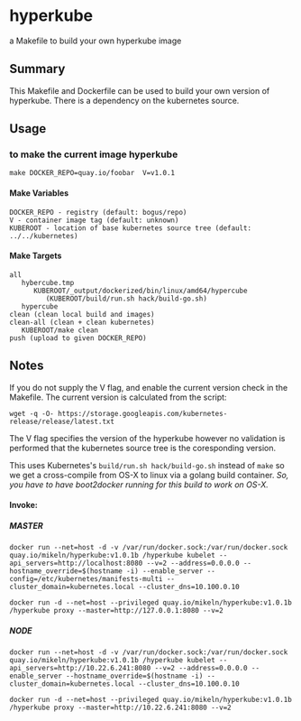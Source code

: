 # hyperkube

a Makefile to build your own hyperkube image

## Summary
This Makefile and Dockerfile can be used to build your own version
of hyperkube.  There is a dependency on the kubernetes source.


## Usage
### to make the current image hyperkube
```
make DOCKER_REPO=quay.io/foobar  V=v1.0.1
```
#### Make Variables
```
DOCKER_REPO - registry (default: bogus/repo)
V - container image tag (default: unknown)
KUBEROOT - location of base kubernetes source tree (default: ../../kubernetes)
```
#### Make Targets
```
all 
   hybercube.tmp
      KUBEROOT/_output/dockerized/bin/linux/amd64/hypercube
         (KUBEROOT/build/run.sh hack/build-go.sh) 
   hypercube
clean (clean local build and images)
clean-all (clean + clean kubernetes)
   KUBEROOT/make clean
push (upload to given DOCKER_REPO)
```
## Notes

If you do not supply the V flag, and enable the current version check in the Makefile.  The current version
is calculated from the script:
```
wget -q -O- https://storage.googleapis.com/kubernetes-release/release/latest.txt
```

The V flag specifies the version of the hyperkube however no validation is performed that the kubernetes source tree is the coresponding version.

This uses Kubernetes's `build/run.sh hack/build-go.sh`  instead of `make` so we get a cross-compile from OS-X to linux via a golang build container.  *So, you have to have boot2docker running for this build to work on OS-X.*

#### Invoke:
##### MASTER
```
docker run --net=host -d -v /var/run/docker.sock:/var/run/docker.sock  quay.io/mikeln/hyperkube:v1.0.1b /hyperkube kubelet --api_servers=http://localhost:8080 --v=2 --address=0.0.0.0 --hostname_override=$(hostname -i) --enable_server --config=/etc/kubernetes/manifests-multi --cluster_domain=kubernetes.local --cluster_dns=10.100.0.10

docker run -d --net=host --privileged quay.io/mikeln/hyperkube:v1.0.1b /hyperkube proxy --master=http://127.0.0.1:8080 --v=2
```
##### NODE

```
docker run --net=host -d -v /var/run/docker.sock:/var/run/docker.sock quay.io/mikeln/hyperkube:v1.0.1b /hyperkube kubelet --api_servers=http://10.22.6.241:8080 --v=2 --address=0.0.0.0 --enable_server --hostname_override=$(hostname -i) --cluster_domain=kubernetes.local --cluster_dns=10.100.0.10

docker run -d --net=host --privileged quay.io/mikeln/hyperkube:v1.0.1b /hyperkube proxy --master=http://10.22.6.241:8080 --v=2

```
